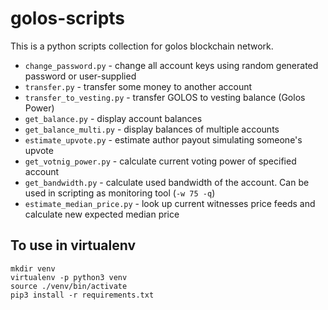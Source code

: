 golos-scripts
=============

This is a python scripts collection for golos blockchain network.

* `change_password.py` - change all account keys using random generated password or user-supplied
* `transfer.py` - transfer some money to another account
* `transfer_to_vesting.py` - transfer GOLOS to vesting balance (Golos Power)
* `get_balance.py` - display account balances
* `get_balance_multi.py` - display balances of multiple accounts
* `estimate_upvote.py` - estimate author payout simulating someone's upvote
* `get_votnig_power.py` - calculate current voting power of specified account
* `get_bandwidth.py` - calculate used bandwidth of the account. Can be used in scripting as monitoring tool (`-w 75 -q`)
* `estimate_median_price.py` - look up current witnesses price feeds and calculate new expected median price

To use in virtualenv
--------------------

```
mkdir venv
virtualenv -p python3 venv
source ./venv/bin/activate
pip3 install -r requirements.txt
```
